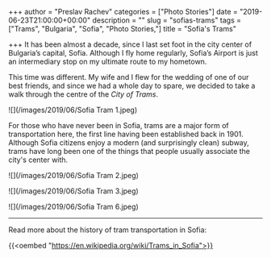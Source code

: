 +++
author = "Preslav Rachev"
categories = ["Photo Stories"]
date = "2019-06-23T21:00:00+00:00"
description = ""
slug = "sofias-trams"
tags = ["Trams", "Bulgaria", "Sofia", "Photo Stories,"]
title = "Sofia's Trams"

+++
It has been almost a decade, since I last set foot in the city center of Bulgaria’s capital, Sofia. Although I fly home regularly, Sofia’s Airport is just an intermediary stop on my ultimate route to my hometown.

This time was different. My wife and I flew for the wedding of one of our best friends, and since we had a whole day to spare, we decided to take a walk through the centre of the _City of Trams_.

![](/images/2019/06/Sofia Tram 1.jpeg)

For those who have never been in Sofia, trams are a major form of transportation here, the first line having been established back in 1901. Although Sofia citizens enjoy a modern (and surprisingly clean) subway, trams have long been one of the things that people usually associate the city's center with.

![](/images/2019/06/Sofia Tram 2.jpeg)

![](/images/2019/06/Sofia Tram 3.jpeg)

![](/images/2019/06/Sofia Tram 6.jpeg)

***

Read more about the history of tram transportation in Sofia:

{{<oembed "https://en.wikipedia.org/wiki/Trams_in_Sofia">}}